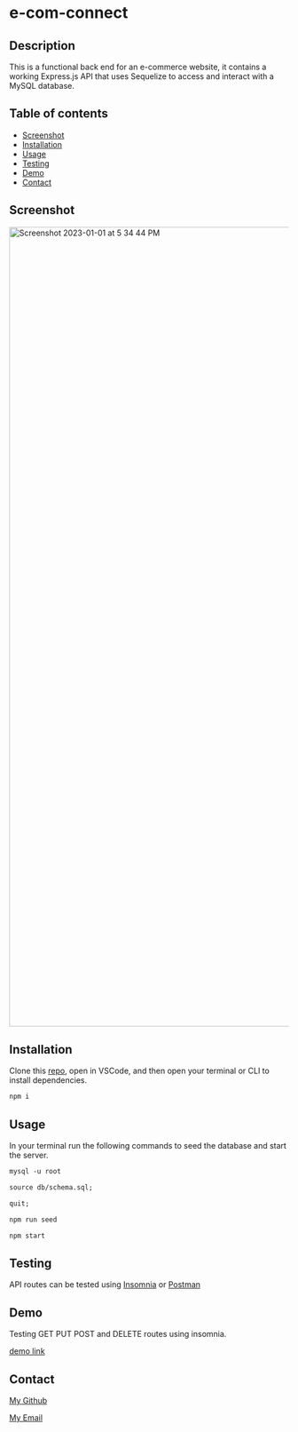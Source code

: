 # e-com-connect

## Description
This is a functional back end for an e-commerce website, it contains a working Express.js API that uses Sequelize to access and interact with a MySQL database. 

## Table of contents
- [Screenshot](#Screenshot)
- [Installation](#Installation)
- [Usage](#Usage)
- [Testing](#Testing)
- [Demo](#Demo)
- [Contact](#Contact)

## Screenshot
<img width="1440" alt="Screenshot 2023-01-01 at 5 34 44 PM" src="https://user-images.githubusercontent.com/109640240/210188548-85f5b3b8-fe73-4547-b3d4-a9de15cc70d7.png">

## Installation
Clone this [repo](https://github.com/FixieGemini/e-com-connect.git), open in VSCode, and then open your terminal or CLI to install dependencies.
```md
npm i
```

## Usage
In your terminal run the following commands to seed the database and start the server.
```md
mysql -u root
```
```md
source db/schema.sql;
```
```md
quit;
```
```md
npm run seed
```
```md
npm start
```

## Testing
API routes can be tested using [Insomnia](https://insomnia.rest/) or [Postman](https://www.postman.com/)

## Demo
Testing GET PUT POST and DELETE routes using insomnia.

[demo link](https://drive.google.com/file/d/15_XSV9y4DwepUI8-PcgAJLJFBaadwaKW/view)

## Contact
[My Github](https://github.com/FixieGemini)

[My Email](yariel.crespo@gmail.com)